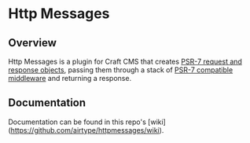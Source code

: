 # Http Messages

## Overview
Http Messages is a plugin for Craft CMS that creates [PSR-7 request and response objects](https://github.com/zendframework/zend-diactoros), passing them through a stack of [PSR-7 compatible middleware](https://github.com/oscarotero/psr7-middlewares) and returning a response.

## Documentation
Documentation can be found in this repo's [wiki] (https://github.com/airtype/httpmessages/wiki).

